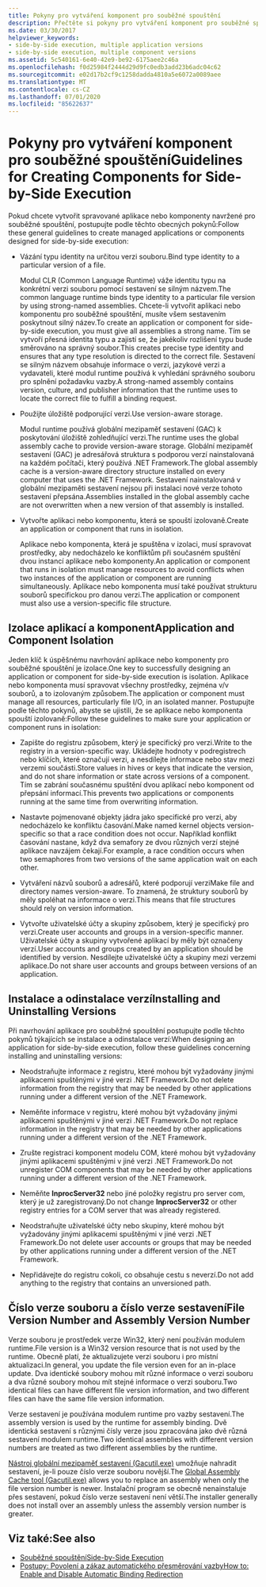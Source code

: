 ```yaml
---
title: Pokyny pro vytváření komponent pro souběžné spouštění
description: Přečtěte si pokyny pro vytváření komponent pro souběžné spouštění. Například vázání typu identity na určitou verzi souboru nebo použití úložiště podporujícího verzi.
ms.date: 03/30/2017
helpviewer_keywords:
- side-by-side execution, multiple application versions
- side-by-side execution, multiple component versions
ms.assetid: 5c540161-6e40-42e9-be92-6175aee2c46a
ms.openlocfilehash: f0d25984f2444d29d9fc0edb3add23b6adc04c62
ms.sourcegitcommit: e02d17b2cf9c1258dadda4810a5e6072a0089aee
ms.translationtype: MT
ms.contentlocale: cs-CZ
ms.lasthandoff: 07/01/2020
ms.locfileid: "85622637"
---
```

# <a name="guidelines-for-creating-components-for-side-by-side-execution"></a><span data-ttu-id="686fe-104">Pokyny pro vytváření komponent pro souběžné spouštění</span><span class="sxs-lookup"><span data-stu-id="686fe-104">Guidelines for Creating Components for Side-by-Side Execution</span></span>
<span data-ttu-id="686fe-105">Pokud chcete vytvořit spravované aplikace nebo komponenty navržené pro souběžné spouštění, postupujte podle těchto obecných pokynů:</span><span class="sxs-lookup"><span data-stu-id="686fe-105">Follow these general guidelines to create managed applications or components designed for side-by-side execution:</span></span>  
  
- <span data-ttu-id="686fe-106">Vázání typu identity na určitou verzi souboru.</span><span class="sxs-lookup"><span data-stu-id="686fe-106">Bind type identity to a particular version of a file.</span></span>  
  
     <span data-ttu-id="686fe-107">Modul CLR (Common Language Runtime) váže identitu typu na konkrétní verzi souboru pomocí sestavení se silným názvem.</span><span class="sxs-lookup"><span data-stu-id="686fe-107">The common language runtime binds type identity to a particular file version by using strong-named assemblies.</span></span> <span data-ttu-id="686fe-108">Chcete-li vytvořit aplikaci nebo komponentu pro souběžné spouštění, musíte všem sestavením poskytnout silný název.</span><span class="sxs-lookup"><span data-stu-id="686fe-108">To create an application or component for side-by-side execution, you must give all assemblies a strong name.</span></span> <span data-ttu-id="686fe-109">Tím se vytvoří přesná identita typu a zajistí se, že jakékoliv rozlišení typu bude směrováno na správný soubor.</span><span class="sxs-lookup"><span data-stu-id="686fe-109">This creates precise type identity and ensures that any type resolution is directed to the correct file.</span></span> <span data-ttu-id="686fe-110">Sestavení se silným názvem obsahuje informace o verzi, jazykové verzi a vydavateli, které modul runtime používá k vyhledání správného souboru pro splnění požadavku vazby.</span><span class="sxs-lookup"><span data-stu-id="686fe-110">A strong-named assembly contains version, culture, and publisher information that the runtime uses to locate the correct file to fulfill a binding request.</span></span>  
  
- <span data-ttu-id="686fe-111">Použijte úložiště podporující verzi.</span><span class="sxs-lookup"><span data-stu-id="686fe-111">Use version-aware storage.</span></span>  
  
     <span data-ttu-id="686fe-112">Modul runtime používá globální mezipaměť sestavení (GAC) k poskytování úložiště zohledňující verzi.</span><span class="sxs-lookup"><span data-stu-id="686fe-112">The runtime uses the global assembly cache to provide version-aware storage.</span></span> <span data-ttu-id="686fe-113">Globální mezipaměť sestavení (GAC) je adresářová struktura s podporou verzí nainstalovaná na každém počítači, který používá .NET Framework.</span><span class="sxs-lookup"><span data-stu-id="686fe-113">The global assembly cache is a version-aware directory structure installed on every computer that uses the .NET Framework.</span></span> <span data-ttu-id="686fe-114">Sestavení nainstalovaná v globální mezipaměti sestavení nejsou při instalaci nové verze tohoto sestavení přepsána.</span><span class="sxs-lookup"><span data-stu-id="686fe-114">Assemblies installed in the global assembly cache are not overwritten when a new version of that assembly is installed.</span></span>  
  
- <span data-ttu-id="686fe-115">Vytvořte aplikaci nebo komponentu, která se spouští izolovaně.</span><span class="sxs-lookup"><span data-stu-id="686fe-115">Create an application or component that runs in isolation.</span></span>  
  
     <span data-ttu-id="686fe-116">Aplikace nebo komponenta, která je spuštěna v izolaci, musí spravovat prostředky, aby nedocházelo ke konfliktům při současném spuštění dvou instancí aplikace nebo komponenty.</span><span class="sxs-lookup"><span data-stu-id="686fe-116">An application or component that runs in isolation must manage resources to avoid conflicts when two instances of the application or component are running simultaneously.</span></span> <span data-ttu-id="686fe-117">Aplikace nebo komponenta musí také používat strukturu souborů specifickou pro danou verzi.</span><span class="sxs-lookup"><span data-stu-id="686fe-117">The application or component must also use a version-specific file structure.</span></span>  
  
## <a name="application-and-component-isolation"></a><span data-ttu-id="686fe-118">Izolace aplikací a komponent</span><span class="sxs-lookup"><span data-stu-id="686fe-118">Application and Component Isolation</span></span>  
 <span data-ttu-id="686fe-119">Jeden klíč k úspěšnému navrhování aplikace nebo komponenty pro souběžné spouštění je izolace.</span><span class="sxs-lookup"><span data-stu-id="686fe-119">One key to successfully designing an application or component for side-by-side execution is isolation.</span></span> <span data-ttu-id="686fe-120">Aplikace nebo komponenta musí spravovat všechny prostředky, zejména v/v souborů, a to izolovaným způsobem.</span><span class="sxs-lookup"><span data-stu-id="686fe-120">The application or component must manage all resources, particularly file I/O, in an isolated manner.</span></span> <span data-ttu-id="686fe-121">Postupujte podle těchto pokynů, abyste se ujistili, že se aplikace nebo komponenta spouští izolovaně:</span><span class="sxs-lookup"><span data-stu-id="686fe-121">Follow these guidelines to make sure your application or component runs in isolation:</span></span>  
  
- <span data-ttu-id="686fe-122">Zapište do registru způsobem, který je specifický pro verzi.</span><span class="sxs-lookup"><span data-stu-id="686fe-122">Write to the registry in a version-specific way.</span></span> <span data-ttu-id="686fe-123">Ukládejte hodnoty v podregistrech nebo klíčích, které označují verzi, a nesdílejte informace nebo stav mezi verzemi součásti.</span><span class="sxs-lookup"><span data-stu-id="686fe-123">Store values in hives or keys that indicate the version, and do not share information or state across versions of a component.</span></span> <span data-ttu-id="686fe-124">Tím se zabrání současnému spuštění dvou aplikací nebo komponent od přepsání informací.</span><span class="sxs-lookup"><span data-stu-id="686fe-124">This prevents two applications or components running at the same time from overwriting information.</span></span>  
  
- <span data-ttu-id="686fe-125">Nastavte pojmenované objekty jádra jako specifické pro verzi, aby nedocházelo ke konfliktu časování.</span><span class="sxs-lookup"><span data-stu-id="686fe-125">Make named kernel objects version-specific so that a race condition does not occur.</span></span> <span data-ttu-id="686fe-126">Například konflikt časování nastane, když dva semafory ze dvou různých verzí stejné aplikace navzájem čekají.</span><span class="sxs-lookup"><span data-stu-id="686fe-126">For example, a race condition occurs when two semaphores from two versions of the same application wait on each other.</span></span>  
  
- <span data-ttu-id="686fe-127">Vytváření názvů souborů a adresářů, které podporují verzi</span><span class="sxs-lookup"><span data-stu-id="686fe-127">Make file and directory names version-aware.</span></span> <span data-ttu-id="686fe-128">To znamená, že struktury souborů by měly spoléhat na informace o verzi.</span><span class="sxs-lookup"><span data-stu-id="686fe-128">This means that file structures should rely on version information.</span></span>  
  
- <span data-ttu-id="686fe-129">Vytvořte uživatelské účty a skupiny způsobem, který je specifický pro verzi.</span><span class="sxs-lookup"><span data-stu-id="686fe-129">Create user accounts and groups in a version-specific manner.</span></span> <span data-ttu-id="686fe-130">Uživatelské účty a skupiny vytvořené aplikací by měly být označeny verzí.</span><span class="sxs-lookup"><span data-stu-id="686fe-130">User accounts and groups created by an application should be identified by version.</span></span> <span data-ttu-id="686fe-131">Nesdílejte uživatelské účty a skupiny mezi verzemi aplikace.</span><span class="sxs-lookup"><span data-stu-id="686fe-131">Do not share user accounts and groups between versions of an application.</span></span>  
  
## <a name="installing-and-uninstalling-versions"></a><span data-ttu-id="686fe-132">Instalace a odinstalace verzí</span><span class="sxs-lookup"><span data-stu-id="686fe-132">Installing and Uninstalling Versions</span></span>  
 <span data-ttu-id="686fe-133">Při navrhování aplikace pro souběžné spouštění postupujte podle těchto pokynů týkajících se instalace a odinstalace verzí:</span><span class="sxs-lookup"><span data-stu-id="686fe-133">When designing an application for side-by-side execution, follow these guidelines concerning installing and uninstalling versions:</span></span>  
  
- <span data-ttu-id="686fe-134">Neodstraňujte informace z registru, které mohou být vyžadovány jinými aplikacemi spuštěnými v jiné verzi .NET Framework.</span><span class="sxs-lookup"><span data-stu-id="686fe-134">Do not delete information from the registry that may be needed by other applications running under a different version of the .NET Framework.</span></span>  
  
- <span data-ttu-id="686fe-135">Neměňte informace v registru, které mohou být vyžadovány jinými aplikacemi spuštěnými v jiné verzi .NET Framework.</span><span class="sxs-lookup"><span data-stu-id="686fe-135">Do not replace information in the registry that may be needed by other applications running under a different version of the .NET Framework.</span></span>  
  
- <span data-ttu-id="686fe-136">Zrušte registraci komponent modelu COM, které mohou být vyžadovány jinými aplikacemi spuštěnými v jiné verzi .NET Framework.</span><span class="sxs-lookup"><span data-stu-id="686fe-136">Do not unregister COM components that may be needed by other applications running under a different version of the .NET Framework.</span></span>  
  
- <span data-ttu-id="686fe-137">Neměňte **InprocServer32** nebo jiné položky registru pro server com, který je už zaregistrovaný.</span><span class="sxs-lookup"><span data-stu-id="686fe-137">Do not change **InprocServer32** or other registry entries for a COM server that was already registered.</span></span>  
  
- <span data-ttu-id="686fe-138">Neodstraňujte uživatelské účty nebo skupiny, které mohou být vyžadovány jinými aplikacemi spuštěnými v jiné verzi .NET Framework.</span><span class="sxs-lookup"><span data-stu-id="686fe-138">Do not delete user accounts or groups that may be needed by other applications running under a different version of the .NET Framework.</span></span>  
  
- <span data-ttu-id="686fe-139">Nepřidávejte do registru cokoli, co obsahuje cestu s neverzí.</span><span class="sxs-lookup"><span data-stu-id="686fe-139">Do not add anything to the registry that contains an unversioned path.</span></span>  
  
## <a name="file-version-number-and-assembly-version-number"></a><span data-ttu-id="686fe-140">Číslo verze souboru a číslo verze sestavení</span><span class="sxs-lookup"><span data-stu-id="686fe-140">File Version Number and Assembly Version Number</span></span>  
 <span data-ttu-id="686fe-141">Verze souboru je prostředek verze Win32, který není používán modulem runtime.</span><span class="sxs-lookup"><span data-stu-id="686fe-141">File version is a Win32 version resource that is not used by the runtime.</span></span> <span data-ttu-id="686fe-142">Obecně platí, že aktualizujete verzi souboru i pro místní aktualizaci.</span><span class="sxs-lookup"><span data-stu-id="686fe-142">In general, you update the file version even for an in-place update.</span></span> <span data-ttu-id="686fe-143">Dva identické soubory mohou mít různé informace o verzi souboru a dva různé soubory mohou mít stejné informace o verzi souboru.</span><span class="sxs-lookup"><span data-stu-id="686fe-143">Two identical files can have different file version information, and two different files can have the same file version information.</span></span>  
  
 <span data-ttu-id="686fe-144">Verze sestavení je používána modulem runtime pro vazby sestavení.</span><span class="sxs-lookup"><span data-stu-id="686fe-144">The assembly version is used by the runtime for assembly binding.</span></span> <span data-ttu-id="686fe-145">Dvě identická sestavení s různými čísly verze jsou zpracována jako dvě různá sestavení modulem runtime.</span><span class="sxs-lookup"><span data-stu-id="686fe-145">Two identical assemblies with different version numbers are treated as two different assemblies by the runtime.</span></span>  
  
 <span data-ttu-id="686fe-146">[Nástroj globální mezipaměť sestavení (Gacutil.exe)](../tools/gacutil-exe-gac-tool.md) umožňuje nahradit sestavení, je-li pouze číslo verze souboru novější.</span><span class="sxs-lookup"><span data-stu-id="686fe-146">The [Global Assembly Cache tool (Gacutil.exe)](../tools/gacutil-exe-gac-tool.md) allows you to replace an assembly when only the file version number is newer.</span></span> <span data-ttu-id="686fe-147">Instalační program se obecně nenainstaluje přes sestavení, pokud číslo verze sestavení není větší.</span><span class="sxs-lookup"><span data-stu-id="686fe-147">The installer generally does not install over an assembly unless the assembly version number is greater.</span></span>  
  
## <a name="see-also"></a><span data-ttu-id="686fe-148">Viz také:</span><span class="sxs-lookup"><span data-stu-id="686fe-148">See also</span></span>

- [<span data-ttu-id="686fe-149">Souběžné spouštění</span><span class="sxs-lookup"><span data-stu-id="686fe-149">Side-by-Side Execution</span></span>](side-by-side-execution.md)
- [<span data-ttu-id="686fe-150">Postupy: Povolení a zákaz automatického přesměrování vazby</span><span class="sxs-lookup"><span data-stu-id="686fe-150">How to: Enable and Disable Automatic Binding Redirection</span></span>](../configure-apps/how-to-enable-and-disable-automatic-binding-redirection.md)
